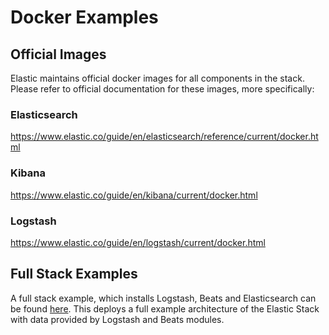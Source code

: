 # Docker Examples

## Official Images

Elastic maintains official docker images for all components in the stack. Please refer to official documentation for these images, more specifically:


### Elasticsearch 

https://www.elastic.co/guide/en/elasticsearch/reference/current/docker.html

### Kibana

https://www.elastic.co/guide/en/kibana/current/docker.html

### Logstash

https://www.elastic.co/guide/en/logstash/current/docker.html


## Full Stack Examples

A full stack example, which installs Logstash, Beats and Elasticsearch can be found [here](https://github.com/elastic/examples/tree/master/Miscellaneous/docker/full_stack_example).
This deploys a full example architecture of the Elastic Stack with data provided by Logstash and Beats modules.